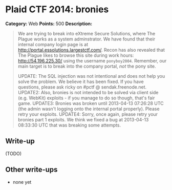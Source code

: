 # Plaid CTF 2014: bronies

**Category:** Web
**Points:** 500
**Description:**

> We are trying to break into eXtreme Secure Solutions, where The Plague works as a system adminstrator. We have found that their internal company login page is at <http://portal.essolutions.largestctf.com/>. Recon has also revealed that The Plague likes to browse this site during work hours: <http://54.196.225.30/> using the username `ponyboy2004`.
> Remember, our main target is to break into the company portal, *not* the pony site.
>
> UPDATE: The SQL injection was not intentional and does not help you solve the problem. We believe it has been fixed. If you have questions, please ask ricky on #pctf @ sendak.freenode.net.
> UPDATE2: Also, bronies is not intended to be solved via client side (e.g. WebKit) exploits - if you manage to do so though, that's fair game.
> UPDATE3: Bronies was broken until 2013-04-13 07:26:28 UTC (the admin wasn't logging onto the internal portal properly). Please retry your exploits.
> UPDATE4: Sorry, once again, please retry your bronies part 1 exploits. We think we fixed a bug at 2013-04-13 08:33:30 UTC that was breaking some attempts.

## Write-up

(TODO)

## Other write-ups

* none yet
